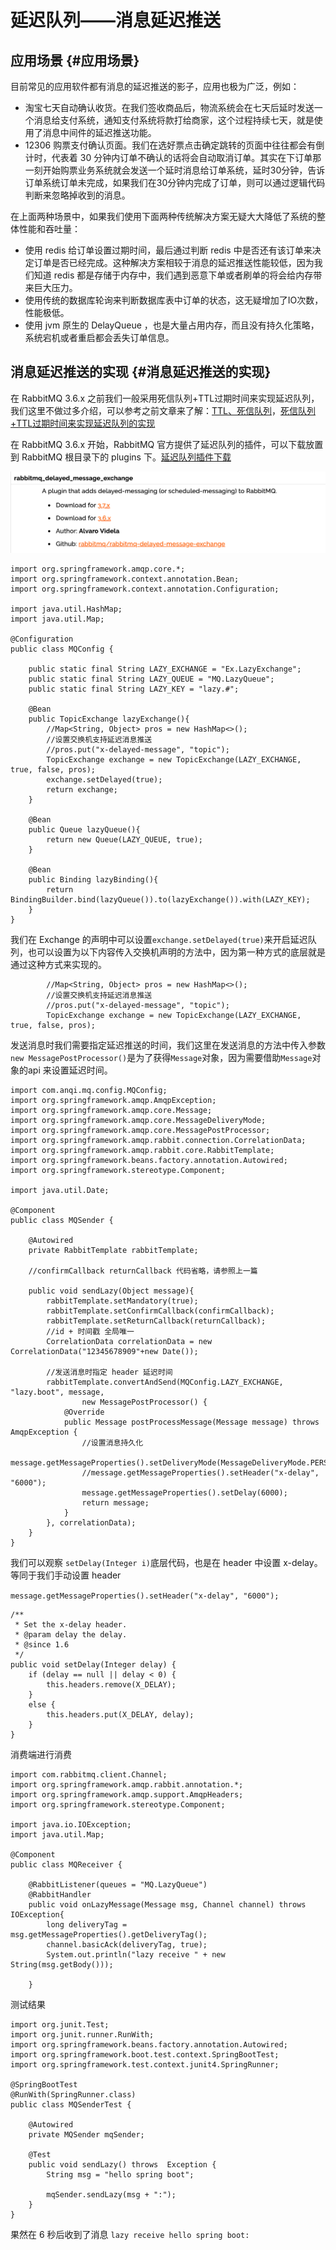 # 延迟队列——消息延迟推送

## 应用场景 {#应用场景}

目前常见的应用软件都有消息的延迟推送的影子，应用也极为广泛，例如：

* 淘宝七天自动确认收货。在我们签收商品后，物流系统会在七天后延时发送一个消息给支付系统，通知支付系统将款打给商家，这个过程持续七天，就是使用了消息中间件的延迟推送功能。
* 12306 购票支付确认页面。我们在选好票点击确定跳转的页面中往往都会有倒计时，代表着 30 分钟内订单不确认的话将会自动取消订单。其实在下订单那一刻开始购票业务系统就会发送一个延时消息给订单系统，延时30分钟，告诉订单系统订单未完成，如果我们在30分钟内完成了订单，则可以通过逻辑代码判断来忽略掉收到的消息。

在上面两种场景中，如果我们使用下面两种传统解决方案无疑大大降低了系统的整体性能和吞吐量：

* 使用 redis 给订单设置过期时间，最后通过判断 redis 中是否还有该订单来决定订单是否已经完成。这种解决方案相较于消息的延迟推送性能较低，因为我们知道 redis 都是存储于内存中，我们遇到恶意下单或者刷单的将会给内存带来巨大压力。
* 使用传统的数据库轮询来判断数据库表中订单的状态，这无疑增加了IO次数，性能极低。
* 使用 jvm 原生的 DelayQueue ，也是大量占用内存，而且没有持久化策略，系统宕机或者重启都会丢失订单信息。

## 消息延迟推送的实现 {#消息延迟推送的实现}

在 RabbitMQ 3.6.x 之前我们一般采用死信队列+TTL过期时间来实现延迟队列，我们这里不做过多介绍，可以参考之前文章来了解：[TTL、死信队列](https://www.cnblogs.com/haixiang/p/10905189.html)，[死信队列+TTL过期时间来实现延迟队列的实现](https://blog.csdn.net/wwd0501/article/details/89669118)

在 RabbitMQ 3.6.x 开始，RabbitMQ 官方提供了延迟队列的插件，可以下载放置到 RabbitMQ 根目录下的 plugins 下。[延迟队列插件下载](https://www.rabbitmq.com/community-plugins.htm)

![](/assets/1543774-20190603131744576-736613516.png)

```
import org.springframework.amqp.core.*;
import org.springframework.context.annotation.Bean;
import org.springframework.context.annotation.Configuration;

import java.util.HashMap;
import java.util.Map;

@Configuration
public class MQConfig {

    public static final String LAZY_EXCHANGE = "Ex.LazyExchange";
    public static final String LAZY_QUEUE = "MQ.LazyQueue";
    public static final String LAZY_KEY = "lazy.#";

    @Bean
    public TopicExchange lazyExchange(){
        //Map<String, Object> pros = new HashMap<>();
        //设置交换机支持延迟消息推送
        //pros.put("x-delayed-message", "topic");
        TopicExchange exchange = new TopicExchange(LAZY_EXCHANGE, true, false, pros);
        exchange.setDelayed(true);
        return exchange;
    }

    @Bean
    public Queue lazyQueue(){
        return new Queue(LAZY_QUEUE, true);
    }

    @Bean
    public Binding lazyBinding(){
        return BindingBuilder.bind(lazyQueue()).to(lazyExchange()).with(LAZY_KEY);
    }
}
```

我们在 Exchange 的声明中可以设置`exchange.setDelayed(true)`来开启延迟队列，也可以设置为以下内容传入交换机声明的方法中，因为第一种方式的底层就是通过这种方式来实现的。

```
        //Map<String, Object> pros = new HashMap<>();
        //设置交换机支持延迟消息推送
        //pros.put("x-delayed-message", "topic");
        TopicExchange exchange = new TopicExchange(LAZY_EXCHANGE, true, false, pros);
```

发送消息时我们需要指定延迟推送的时间，我们这里在发送消息的方法中传入参数`new MessagePostProcessor()`是为了获得`Message`对象，因为需要借助`Message`对象的api 来设置延迟时间。

```
import com.anqi.mq.config.MQConfig;
import org.springframework.amqp.AmqpException;
import org.springframework.amqp.core.Message;
import org.springframework.amqp.core.MessageDeliveryMode;
import org.springframework.amqp.core.MessagePostProcessor;
import org.springframework.amqp.rabbit.connection.CorrelationData;
import org.springframework.amqp.rabbit.core.RabbitTemplate;
import org.springframework.beans.factory.annotation.Autowired;
import org.springframework.stereotype.Component;

import java.util.Date;

@Component
public class MQSender {

    @Autowired
    private RabbitTemplate rabbitTemplate;

    //confirmCallback returnCallback 代码省略，请参照上一篇

    public void sendLazy(Object message){
        rabbitTemplate.setMandatory(true);
        rabbitTemplate.setConfirmCallback(confirmCallback);
        rabbitTemplate.setReturnCallback(returnCallback);
        //id + 时间戳 全局唯一
        CorrelationData correlationData = new CorrelationData("12345678909"+new Date());

        //发送消息时指定 header 延迟时间
        rabbitTemplate.convertAndSend(MQConfig.LAZY_EXCHANGE, "lazy.boot", message,
                new MessagePostProcessor() {
            @Override
            public Message postProcessMessage(Message message) throws AmqpException {
                //设置消息持久化
                message.getMessageProperties().setDeliveryMode(MessageDeliveryMode.PERSISTENT);
                //message.getMessageProperties().setHeader("x-delay", "6000");
                message.getMessageProperties().setDelay(6000);
                return message;
            }
        }, correlationData);
    }
}
```

我们可以观察 `setDelay(Integer i)`底层代码，也是在 header 中设置 x-delay。等同于我们手动设置 header

`message.getMessageProperties().setHeader("x-delay", "6000");`

```
/**
 * Set the x-delay header.
 * @param delay the delay.
 * @since 1.6
 */
public void setDelay(Integer delay) {
    if (delay == null || delay < 0) {
        this.headers.remove(X_DELAY);
    }
    else {
        this.headers.put(X_DELAY, delay);
    }
}

```

消费端进行消费

```
import com.rabbitmq.client.Channel;
import org.springframework.amqp.rabbit.annotation.*;
import org.springframework.amqp.support.AmqpHeaders;
import org.springframework.stereotype.Component;
 
import java.io.IOException;
import java.util.Map;
 
@Component
public class MQReceiver {
 
    @RabbitListener(queues = "MQ.LazyQueue")
    @RabbitHandler
    public void onLazyMessage(Message msg, Channel channel) throws IOException{
        long deliveryTag = msg.getMessageProperties().getDeliveryTag();
        channel.basicAck(deliveryTag, true);
        System.out.println("lazy receive " + new String(msg.getBody()));
 
    }

```

测试结果

```
import org.junit.Test;
import org.junit.runner.RunWith;
import org.springframework.beans.factory.annotation.Autowired;
import org.springframework.boot.test.context.SpringBootTest;
import org.springframework.test.context.junit4.SpringRunner;
 
@SpringBootTest
@RunWith(SpringRunner.class)
public class MQSenderTest {
 
    @Autowired
    private MQSender mqSender;
 
    @Test
    public void sendLazy() throws  Exception {
        String msg = "hello spring boot";
 
        mqSender.sendLazy(msg + ":");
    }
}

```

果然在 6 秒后收到了消息 `lazy receive hello spring boot:`



